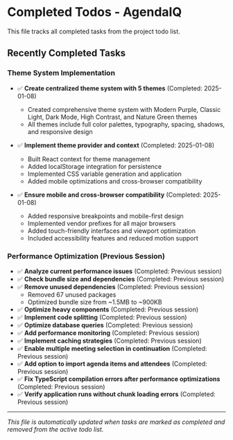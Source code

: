 # Completed Todos - AgendaIQ

This file tracks all completed tasks from the project todo list.

## Recently Completed Tasks

### Theme System Implementation
- ✅ **Create centralized theme system with 5 themes** (Completed: 2025-01-08)
  - Created comprehensive theme system with Modern Purple, Classic Light, Dark Mode, High Contrast, and Nature Green themes
  - All themes include full color palettes, typography, spacing, shadows, and responsive design
  
- ✅ **Implement theme provider and context** (Completed: 2025-01-08)
  - Built React context for theme management
  - Added localStorage integration for persistence
  - Implemented CSS variable generation and application
  - Added mobile optimizations and cross-browser compatibility

- ✅ **Ensure mobile and cross-browser compatibility** (Completed: 2025-01-08)
  - Added responsive breakpoints and mobile-first design
  - Implemented vendor prefixes for all major browsers
  - Added touch-friendly interfaces and viewport optimization
  - Included accessibility features and reduced motion support

### Performance Optimization (Previous Session)
- ✅ **Analyze current performance issues** (Completed: Previous session)
- ✅ **Check bundle size and dependencies** (Completed: Previous session)
- ✅ **Remove unused dependencies** (Completed: Previous session)
  - Removed 67 unused packages
  - Optimized bundle size from ~1.5MB to ~900KB
- ✅ **Optimize heavy components** (Completed: Previous session)
- ✅ **Implement code splitting** (Completed: Previous session)
- ✅ **Optimize database queries** (Completed: Previous session)
- ✅ **Add performance monitoring** (Completed: Previous session)
- ✅ **Implement caching strategies** (Completed: Previous session)
- ✅ **Enable multiple meeting selection in continuation** (Completed: Previous session)
- ✅ **Add option to import agenda items and attendees** (Completed: Previous session)
- ✅ **Fix TypeScript compilation errors after performance optimizations** (Completed: Previous session)
- ✅ **Verify application runs without chunk loading errors** (Completed: Previous session)

---

*This file is automatically updated when tasks are marked as completed and removed from the active todo list.*